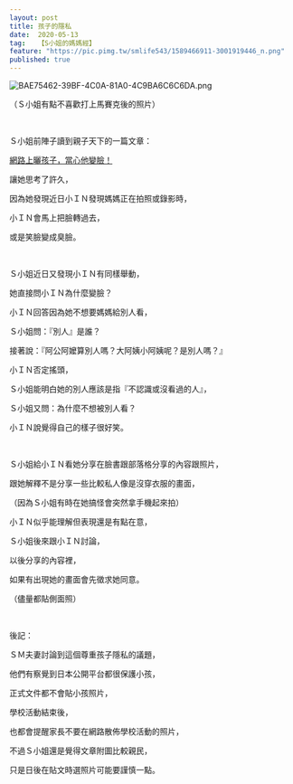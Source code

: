```yaml
---
layout: post
title: 孩子的隱私
date:  2020-05-13
tag:   【S小姐的媽媽經】
feature: "https://pic.pimg.tw/smlife543/1589466911-3001919446_n.png"
published: true 
---
```

<p><img alt="BAE75462-39BF-4C0A-81A0-4C9BA6C6C6DA.png" src="https://pic.pimg.tw/smlife543/1589466911-3001919446_n.png" title="BAE75462-39BF-4C0A-81A0-4C9BA6C6C6DA.png"></p>

<p>（Ｓ小姐有點不喜歡打上馬賽克後的照片）</p>

<p>&nbsp;</p>

<p>Ｓ小姐前陣子讀到親子天下的一篇文章：</p>

<p><a href="https://www.parenting.com.tw/article/5078685-%E7%B6%B2%E8%B7%AF%E4%B8%8A%E6%9B%AC%E5%AD%A9%E5%AD%90%EF%BC%8C%E7%95%B6%E5%BF%83%E4%BB%96%E8%AE%8A%E8%87%89%EF%BC%81/" target="_blank">網路上曬孩子，當心他變臉！</a></p>

<p>讓她思考了許久，</p>

<p>因為她發現近日小ＩＮ發現媽媽正在拍照或錄影時，</p>

<p>小ＩＮ會馬上把臉轉過去，</p>

<p>或是笑臉變成臭臉。</p>

<p>&nbsp;</p>

<p>Ｓ小姐近日又發現小ＩＮ有同樣舉動，</p>

<p>她直接問小ＩＮ為什麼變臉？</p>

<p>小ＩＮ回答因為她不想要媽媽給別人看，</p>

<p>Ｓ小姐問：『別人』是誰？</p>

<p>接著說：『阿公阿嬤算別人嗎？大阿姨小阿姨呢？是別人嗎？』</p>

<p>小ＩＮ否定搖頭，</p>

<p>Ｓ小姐能明白她的別人應該是指『不認識或沒看過的人』，</p>

<p>Ｓ小姐又問：為什麼不想被別人看？</p>

<p>小ＩＮ說覺得自己的樣子很好笑。</p>

<p>&nbsp;</p>

<p>Ｓ小姐給小ＩＮ看她分享在臉書跟部落格分享的內容跟照片，</p>

<p>跟她解釋不是分享一些比較私人像是沒穿衣服的畫面，</p>

<p>（因為Ｓ小姐有時在她搞怪會突然拿手機起來拍）</p>

<p>小ＩＮ似乎能理解但表現還是有點在意，</p>

<p>Ｓ小姐後來跟小ＩＮ討論，</p>

<p>以後分享的內容裡，</p>

<p>如果有出現她的畫面會先徵求她同意。</p>

<p>（儘量都貼側面照）</p>

<p>&nbsp;</p>

<p>後記：</p>

<p>ＳＭ夫妻討論到這個尊重孩子隱私的議題，</p>

<p>他們有察覺到日本公開平台都很保護小孩，</p>

<p>正式文件都不會貼小孩照片，</p>

<p>學校活動結束後，</p>

<p>也都會提醒家長不要在網路散佈學校活動的照片，</p>

<p>不過Ｓ小姐還是覺得文章附圖比較親民，</p>

<p>只是日後在貼文時選照片可能要謹慎一點。</p>

